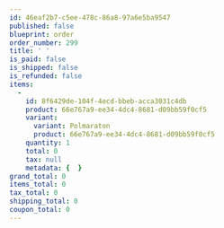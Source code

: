 ```yaml
---
id: 46eaf2b7-c5ee-478c-86a8-97a6e5ba9547
published: false
blueprint: order
order_number: 299
title: ' '
is_paid: false
is_shipped: false
is_refunded: false
items:
  -
    id: 8f6429de-104f-4ecd-bbeb-acca3031c4db
    product: 66e767a9-ee34-4dc4-8681-d09bb59f0cf5
    variant:
      variant: Polmaraton
      product: 66e767a9-ee34-4dc4-8681-d09bb59f0cf5
    quantity: 1
    total: 0
    tax: null
    metadata: {  }
grand_total: 0
items_total: 0
tax_total: 0
shipping_total: 0
coupon_total: 0
---
```

